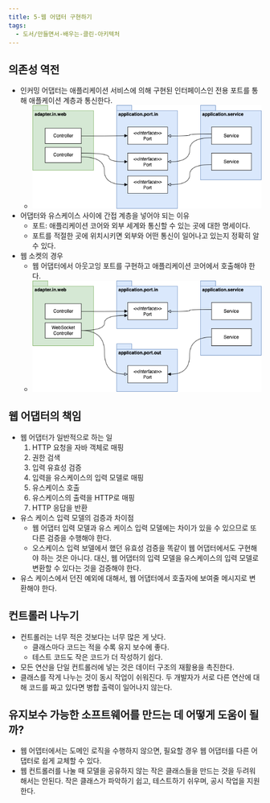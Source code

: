 ```yaml
---
title: 5-웹 어댑터 구현하기
tags:
  - 도서/만들면서-배우는-클린-아키텍처
---
```

## 의존성 역전

- 인커밍 어댑터는 애플리케이션 서비스에 의해 구현된 인터페이스인 전용 포트를 통해 애플케이션 계층과 통신한다.
	- ![](assets/Pasted%20image%2020241201214724.png)
- 어댑터와 유스케이스 사이에 간접 계층을 넣어야 되는 이유
	- 포트: 애플리케이션 코어와 외부 세계와 통신할 수 있는 곳에 대한 명세이다.
	- 포트를 적절한 곳에 위치시키면 외부와 어떤 통신이 일어나고 있는지 정확히 알 수 있다.
- 웹 소켓의 경우
	- 웹 어댑터에서 아웃고잉 포트를 구현하고 애플리케이션 코어에서 호출해야 한다.
	- ![](assets/Pasted%20image%2020241201215228.png)

## 웹 어댑터의 책임

- 웹 어댑터가 일반적으로 하는 일 
	1. HTTP 요청을 자바 객체로 매핑
	2. 권한 검색
	3. 입력 유효성 검증
	4. 입력을 유스케이스의 입력 모델로 매핑
	5. 유스케이스 호출
	6. 유스케이스의 출력을 HTTP로 매핑
	7. HTTP 응답을 반환
- 유스 케이스 입력 모델의 검증과 차이점
	- 웹 어댑터 입력 모델과 유스 케이스 입력 모델에는 차이가 있을 수 있으므로 또 다른 검증을 수행해야 한다.
	- 오스케이스 입력 보델에서 했던 유효성 검증을 똑같이 웹 어댑터에서도 구현해야 하는 것은 아니다. 대신, 웹 어댑터의 입력 모델을 유스케이스의 입력 모델로 변환할 수 있다는 것을 검증해야 한다.
- 유스 케이스에서 던진 예외에 대해서, 웹 어댑터에서 호출자에 보여줄 메시지로 변환해야 한다.

## 컨트롤러 나누기

- 컨트롤러는 너무 적은 것보다는 너무 많은 게 낫다.
	- 클래스마다 코드는 적을 수록 유지 보수에 좋다.
	- 테스트 코드도 작은 코드가 더 작성하기 쉽다.
- 모든 연산을 단일 컨트롤러에 넣는 것은 데이터 구조의 재활용을 촉진한다.
- 클래스를 작게 나누는 것이 동시 작업이 쉬워진다. 두 개발자가 서로 다른 연산에 대해 코드를 짜고 있다면 병합 출력이 일어나지 않는다.

## 유지보수 가능한 소프트웨어를 만드는 데 어떻게 도움이 될까?

- 웹 어뎁터에서는 도메인 로직을 수행하지 않으면, 필요할 경우 웹 어댑터를 다른 어댑터로 쉽게 교체할 수 있다.
- 웹 컨트롤러를 나눌 때 모델을 공유하지 않는 작은 클래스들을 만드는 것을 두려워해서는 안된다. 작은 클래스가 파악하기 쉽고, 테스트하기 쉬우며, 공시 작업을 지원한다.
